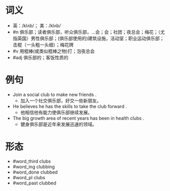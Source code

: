 # 词义
- 英：/klʌb/； 美：/klʌb/
- #n 俱乐部；读者俱乐部，听众俱乐部，…会；会；社团；夜总会；梅花；（尤指英国）男性俱乐部；(俱乐部使用的)建筑设施，活动室；职业运动俱乐部；击棍（一头粗一头细）；梅花牌
- #v 用棍棒(或类似棍棒之物)打；泡夜总会
- #adj 俱乐部的；客饭性质的
# 例句
- Join a social club to make new friends .
	- 加入一个社交俱乐部，好交一些新朋友。
- He believes he has the skills to take the club forward .
	- 他相信他有能力使俱乐部继续发展。
- The big growth area of recent years has been in health clubs .
	- 健身俱乐部是近年来发展迅速的领域。
# 形态
- #word_third clubs
- #word_ing clubbing
- #word_done clubbed
- #word_pl clubs
- #word_past clubbed
